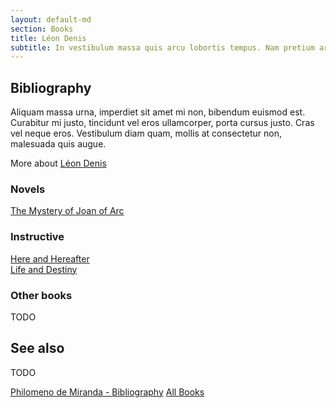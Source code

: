 ```yaml
---
layout: default-md
section: Books
title: Léon Denis
subtitle: In vestibulum massa quis arcu lobortis tempus. Nam pretium arcu in odio vulputate luctus.
---
```


## Bibliography
Aliquam massa urna, imperdiet sit amet mi non, bibendum euismod est. Curabitur mi justo, tincidunt vel eros ullamcorper, porta cursus justo. Cras vel neque eros. Vestibulum diam quam, mollis at consectetur non, malesuada quis augue.

More about [Léon Denis](/profiles/leon-denis)


### Novels
[The Mystery of Joan of Arc](joan-of-arc)


### Instructive
[Here and Hereafter](here-and-hereafter)  
[Life and Destiny](life-and-destiny)  


### Other books
TODO


## See also
TODO


<a href="/books/philomeno-de-miranda" class="button">Philomeno de Miranda - Bibliography</a>
<a href="/books" class="button">All Books</a>
